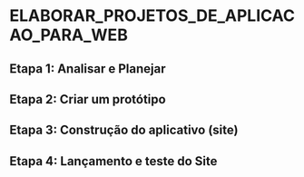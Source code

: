 # ELABORAR_PROJETOS_DE_APLICACAO_PARA_WEB
## Etapa 1: Analisar e Planejar
## Etapa 2: Criar um protótipo
## Etapa 3: Construção do aplicativo (site)
## Etapa 4: Lançamento e teste do Site

